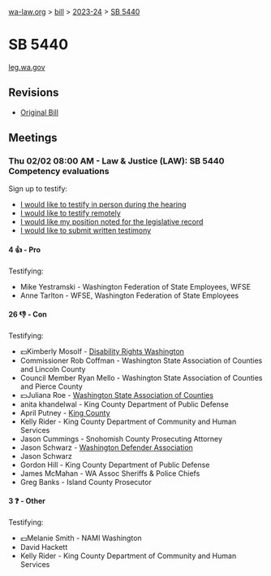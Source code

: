 [wa-law.org](/) > [bill](/bill/) > [2023-24](/bill/2023-24/) > [SB 5440](/bill/2023-24/sb/5440/)

# SB 5440
[leg.wa.gov](https://app.leg.wa.gov/billsummary?BillNumber=5440&Year=2023&Initiative=false)

## Revisions
* [Original Bill](1/)

## Meetings
### Thu 02/02 08:00 AM - Law & Justice (LAW): SB 5440 Competency evaluations
Sign up to testify:
* [I would like to testify in person during the hearing](https://app.leg.wa.gov/csi/Testifier/Add?chamber=House&mId=30544&aId=149994&caId=20862&tId=1)
* [I would like to testify remotely](https://app.leg.wa.gov/csi/Testifier/Add?chamber=House&mId=30544&aId=149994&caId=20862&tId=2)
* [I would like my position noted for the legislative record](https://app.leg.wa.gov/csi/Testifier/Add?chamber=House&mId=30544&aId=149994&caId=20862&tId=3)
* [I would like to submit written testimony](https://app.leg.wa.gov/csi/Testifier/Add?chamber=House&mId=30544&aId=149994&caId=20862&tId=4)

#### 4 👍 - Pro
Testifying:
* Mike Yestramski - Washington Federation of State Employees, WFSE
* Anne  Tarlton - WFSE, Washington Federation of State Employees

#### 26 👎 - Con
Testifying:
* 💵Kimberly Mosolf - [Disability Rights Washington](/org/disability_rights_washington/)
* Commissioner Rob Coffman - Washington State Association of Counties and Lincoln County
* Council Member Ryan  Mello - Washington State Association of Counties and Pierce County
* 💵Juliana Roe - [Washington State Association of Counties](/org/washington_state_association_of_counties/)
* anita khandelwal - King County Department of Public Defense
* April Putney - [King County](/org/king_county/)
* Kelly Rider - King County Department of Community and Human Services
* Jason Cummings - Snohomish County Prosecuting Attorney
* Jason Schwarz - [Washington Defender Association](/org/washington_defender_association/)
* Jason Schwarz
* Gordon Hill - King County Department of Public Defense
* James McMahan - WA Assoc Sheriffs & Police Chiefs
* Greg Banks - Island County Prosecutor

#### 3 ❓ - Other
Testifying:
* 💵Melanie Smith - NAMI Washington
* David Hackett
* Kelly Rider - King County Department of Community and Human Services
